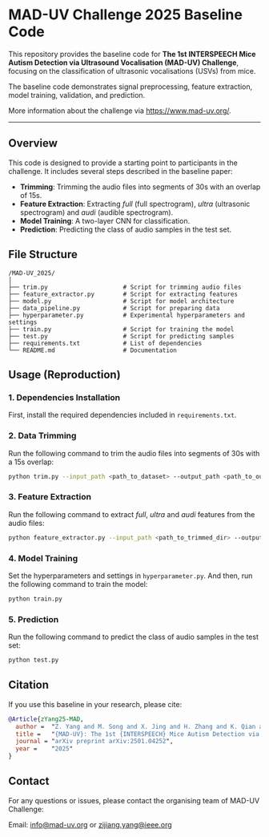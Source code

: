 # MAD-UV Challenge 2025 Baseline Code

This repository provides the baseline code for **The 1st INTERSPEECH Mice Autism Detection via Ultrasound Vocalisation 
(MAD-UV) Challenge**, focusing on the classification of ultrasonic vocalisations (USVs) from mice.

The baseline code demonstrates signal preprocessing, feature extraction, model training, validation, and prediction.

More information about the challenge via https://www.mad-uv.org/.

---

## Overview  

This code is designed to provide a starting point to participants in the challenge. It includes several steps described 
in the baseline paper:

- **Trimming**: Trimming the audio files into segments of 30s with an overlap of 15s.
- **Feature Extraction**: Extracting *full* (full spectrogram), *ultra* (ultrasonic spectrogram) and *audi* (audible 
spectrogram).  
- **Model Training**: A two-layer CNN for classification.
- **Prediction**: Predicting the class of audio samples in the test set.

## File Structure
```
/MAD-UV_2025/
│
├── trim.py                     # Script for trimming audio files
├── feature_extractor.py        # Script for extracting features
├── model.py                    # Script for model architecture
├── data_pipeline.py            # Script for preparing data
├── hyperparameter.py           # Experimental hyperparameters and settings
├── train.py                    # Script for training the model
├── test.py                     # Script for predicting samples
├── requirements.txt            # List of dependencies
└── README.md                   # Documentation
```

## Usage (Reproduction)

### 1. Dependencies Installation

First, install the required dependencies included in ```requirements.txt```.

### 2. Data Trimming

Run the following command to trim the audio files into segments of 30s with a 15s overlap:

```bash
python trim.py --input_path <path_to_dataset> --output_path <path_to_output_dir> --chunk 30000 --overlap 15000
```

### 3. Feature Extraction

Run the following command to extract *full*, *ultra* and *audi* features from the audio files:

```bash
python feature_extractor.py --input_path <path_to_trimmed_dir> --output_path <path_to_output_dir> --feature_set <feature_set>
```

### 4. Model Training

Set the hyperparameters and settings in ```hyperparameter.py```. And then, run the following command to train the model:

```bash
python train.py
```

### 5. Prediction

Run the following command to predict the class of audio samples in the test set:

```bash
python test.py
```

## Citation

If you use this baseline in your research, please cite:

```bibtex
@Article{zYang25-MAD,
  author =  "Z. Yang and M. Song and X. Jing and H. Zhang and K. Qian and B. Hu and K. Tamada and T. Takumi and B. W. Schuller and Y. Yamamoto",
  title =   "{MAD-UV}: The 1st {INTERSPEECH} Mice Autism Detection via Ultrasound Vocalization Challenge",
  journal = "arXiv preprint arXiv:2501.04252",
  year =    "2025"
}
```

## Contact
For any questions or issues, please contact the organising team of MAD-UV Challenge:

Email: info@mad-uv.org or zijiang.yang@ieee.org
